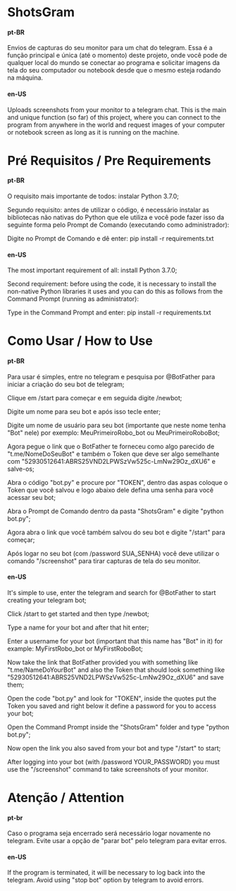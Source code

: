 # ShotsGram
#### pt-BR
<p>Envios de capturas do seu monitor para um chat do telegram. Essa é a função principal e única (até o momento) deste projeto, onde você pode de qualquer local do mundo se conectar ao programa e solicitar imagens da tela do seu computador ou notebook desde que o mesmo esteja rodando na máquina.</p>

#### en-US
<p>Uploads screenshots from your monitor to a telegram chat. This is the main and unique function (so far) of this project, where you can connect to the program from anywhere in the world and request images of your computer or notebook screen as long as it is running on the machine.</p>

# Pré Requisitos / Pre Requirements
#### pt-BR
<p>O requisito mais importante de todos: instalar Python 3.7.0;<br>
<p>Segundo requisito: antes de utilizar o código, é necessário instalar as bibliotecas não nativas do Python que ele utiliza e você pode fazer isso da seguinte forma pelo Prompt de Comando (executando como administrador):</p>
<p>Digite no Prompt de Comando e dê enter:  pip install -r requirements.txt</p>

#### en-US
<p>The most important requirement of all: install Python 3.7.0;</p>
<p>Second requirement: before using the code, it is necessary to install the non-native Python libraries it uses and you can do this as follows from the Command Prompt (running as administrator):</p>
<p>Type in the Command Prompt and enter: pip install -r requirements.txt</p>

# Como Usar / How to Use
#### pt-BR
<p>Para usar é simples, entre no telegram e pesquisa por @BotFather para iniciar a criação do seu bot de telegram;</p>
<p>Clique em /start para começar e em seguida digite /newbot;</p>
<p>Digite um nome para seu bot e após isso tecle enter;</p>
<p>Digite um nome de usuário para seu bot (importante que neste nome tenha "Bot" nele) por exemplo: MeuPrimeiroRobo_bot ou MeuPrimeiroRoboBot;</p>
<p>Agora pegue o link que o BotFather te forneceu como algo parecido de "t.me/NomeDoSeuBot" e também o Token que deve ser algo semelhante com "52930512641:ABRS25VND2LPWSzVw525c-LmNw29Oz_dXU6" e salve-os;</p>
<p>Abra o código "bot.py" e procure por "TOKEN", dentro das aspas coloque o Token que você salvou e logo abaixo dele defina uma senha para você acessar seu bot;</p>
<p>Abra o Prompt de Comando dentro da pasta "ShotsGram" e digite "python bot.py";</p>
<p>Agora abra o link que você também salvou do seu bot e digite "/start" para começar;</p>
<p>Após logar no seu bot (com /password SUA_SENHA) você deve utilizar o comando "/screenshot" para tirar capturas de tela do seu monitor.</p>

#### en-US
<p>It's simple to use, enter the telegram and search for @BotFather to start creating your telegram bot;</p>
<p>Click /start to get started and then type /newbot;</p>
<p>Type a name for your bot and after that hit enter;</p>
<p>Enter a username for your bot (important that this name has "Bot" in it) for example: MyFirstRobo_bot or MyFirstRoboBot;</p>
<p>Now take the link that BotFather provided you with something like "t.me/NameDoYourBot" and also the Token that should look something like "52930512641:ABRS25VND2LPWSzVw525c-LmNw29Oz_dXU6" and save them;</p>
<p>Open the code "bot.py" and look for "TOKEN", inside the quotes put the Token you saved and right below it define a password for you to access your bot;</p>
<p>Open the Command Prompt inside the "ShotsGram" folder and type "python bot.py";</p>
<p>Now open the link you also saved from your bot and type "/start" to start;</p>
<p>After logging into your bot (with /password YOUR_PASSWORD) you must use the "/screenshot" command to take screenshots of your monitor.</p>

# Atenção / Attention
#### pt-br
<p>Caso o programa seja encerrado será necessário logar novamente no telegram. Evite usar a opção de "parar bot" pelo telegram para evitar erros.</p>

#### en-US
<p>If the program is terminated, it will be necessary to log back into the telegram. Avoid using "stop bot" option by telegram to avoid errors.</p>
